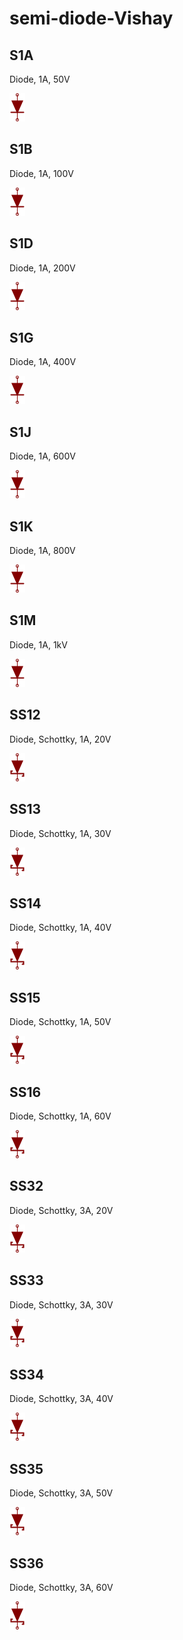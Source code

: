 # semi-diode-Vishay

## S1A
Diode, 1A, 50V

![S1A__1__1](/images/_semi__DIODE__1__1.png?raw=true) 

## S1B
Diode, 1A, 100V

![S1B__1__1](/images/_semi__DIODE__1__1.png?raw=true) 

## S1D
Diode, 1A, 200V

![S1D__1__1](/images/_semi__DIODE__1__1.png?raw=true) 

## S1G
Diode, 1A, 400V

![S1G__1__1](/images/_semi__DIODE__1__1.png?raw=true) 

## S1J
Diode, 1A, 600V

![S1J__1__1](/images/_semi__DIODE__1__1.png?raw=true) 

## S1K
Diode, 1A, 800V

![S1K__1__1](/images/_semi__DIODE__1__1.png?raw=true) 

## S1M
Diode, 1A, 1kV

![S1M__1__1](/images/_semi__DIODE__1__1.png?raw=true) 

## SS12
Diode, Schottky, 1A, 20V

![SS12__1__1](/images/_semi__SCHOTTKY__1__1.png?raw=true) 

## SS13
Diode, Schottky, 1A, 30V

![SS13__1__1](/images/_semi__SCHOTTKY__1__1.png?raw=true) 

## SS14
Diode, Schottky, 1A, 40V

![SS14__1__1](/images/_semi__SCHOTTKY__1__1.png?raw=true) 

## SS15
Diode, Schottky, 1A, 50V

![SS15__1__1](/images/_semi__SCHOTTKY__1__1.png?raw=true) 

## SS16
Diode, Schottky, 1A, 60V

![SS16__1__1](/images/_semi__SCHOTTKY__1__1.png?raw=true) 

## SS32
Diode, Schottky, 3A, 20V

![SS32__1__1](/images/_semi__SCHOTTKY__1__1.png?raw=true) 

## SS33
Diode, Schottky, 3A, 30V

![SS33__1__1](/images/_semi__SCHOTTKY__1__1.png?raw=true) 

## SS34
Diode, Schottky, 3A, 40V

![SS34__1__1](/images/_semi__SCHOTTKY__1__1.png?raw=true) 

## SS35
Diode, Schottky, 3A, 50V

![SS35__1__1](/images/_semi__SCHOTTKY__1__1.png?raw=true) 

## SS36
Diode, Schottky, 3A, 60V

![SS36__1__1](/images/_semi__SCHOTTKY__1__1.png?raw=true) 

